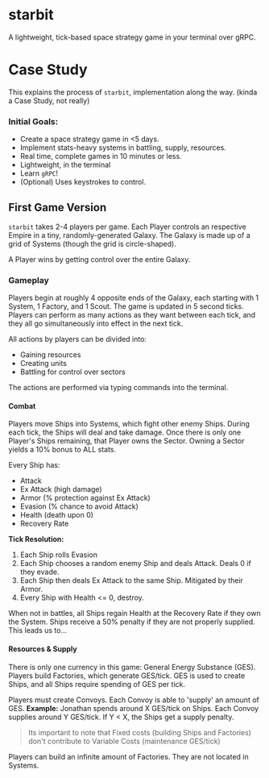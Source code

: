 # starbit
A lightweight, tick-based space strategy game in your terminal over gRPC.

# Case Study
This explains the process of `starbit`, implementation along the way. (kinda a Case Study, not really)

### Initial Goals:
- Create a space strategy game in <5 days.
- Implement stats-heavy systems in battling, supply, resources.
- Real time, complete games in 10 minutes or less.
- Lightweight, in the terminal
- Learn `gRPC`!
- (Optional) Uses keystrokes to control.

## First Game Version
`starbit` takes 2-4 players per game. 
Each Player controls an respective Empire in a tiny, randomly-generated Galaxy. The Galaxy is made up of a grid of Systems (though the grid is circle-shaped). 

A Player wins by getting control over the entire Galaxy.

### Gameplay
Players begin at roughly 4 opposite ends of the Galaxy, each starting with 1 System, 1 Factory, and 1 Scout.
The game is updated in 5 second ticks. Players can perform as many actions as they want between each tick, and they all go simultaneously into effect in the next tick.

All actions by players can be divided into:
- Gaining resources
- Creating units
- Battling for control over sectors

The actions are performed via typing commands into the terminal.

#### Combat
Players move Ships into Systems, which fight other enemy Ships. During each tick, the Ships will deal and take damage.
Once there is only one Player's Ships remaining, that Player owns the Sector. 
Owning a Sector yields a 10% bonus to ALL stats.

Every Ship has:
- Attack
- Ex Attack (high damage)
- Armor (% protection against Ex Attack)
- Evasion (% chance to avoid Attack)
- Health (death upon 0)
- Recovery Rate

**Tick Resolution:**
1. Each Ship rolls Evasion
2. Each Ship chooses a random enemy Ship and deals Attack. Deals 0 if they evade.
3. Each Ship then deals Ex Attack to the same Ship. Mitigated by their Armor.
4. Every Ship with Health <= 0, destroy.

When not in battles, all Ships regain Health at the Recovery Rate if they own the System.
Ships receive a 50% penalty if they are not properly supplied. This leads us to...

#### Resources & Supply
There is only one currency in this game: General Energy Substance (GES).
Players build Factories, which generate GES/tick. GES is used to create Ships, and all Ships require spending of GES per tick.

Players must create Convoys. Each Convoy is able to 'supply' an amount of GES. 
**Example:** Jonathan spends around X GES/tick on Ships. Each Convoy supplies around Y GES/tick. If Y < X, the Ships get a supply penalty.
> Its important to note that Fixed costs (building Ships and Factories) don't contribute to Variable Costs (maintenance GES/tick)

Players can build an infinite amount of Factories. They are not located in Systems.